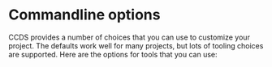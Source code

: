 # Commandline options

CCDS provides a number of choices that you can use to customize your project. The defaults work well for many projects, but lots of tooling choices are supported. Here are the options for tools that you can use:


<!-- configuration-table.py output -->